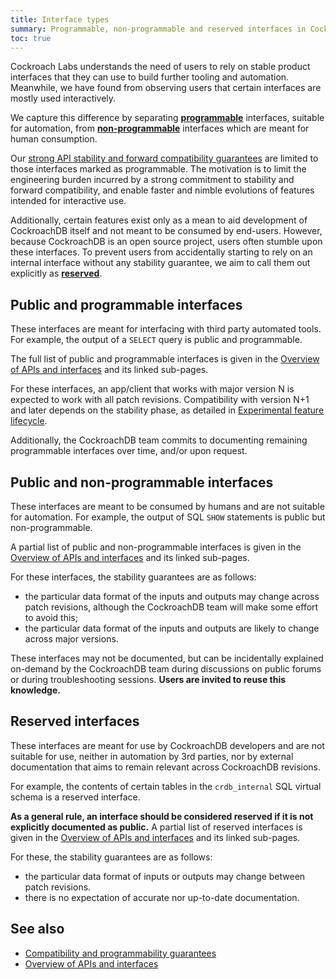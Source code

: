 ```yaml
---
title: Interface types
summary: Programmable, non-programmable and reserved interfaces in CockroachDB.
toc: true
---
```


Cockroach Labs understands the need of users to rely on stable product
interfaces that they can use to build further tooling and automation.
Meanwhile, we have found from observing users that certain interfaces
are mostly used interactively.

We capture this difference by separating
[**programmable**](#public-and-programmable-interfaces) interfaces,
suitable for automation, from
[**non-programmable**](#public-and-non-programmable-interfaces)
interfaces which are meant for human consumption.

Our [strong API stability and forward compatibility
guarantees](compatibility-and-programmability-guarantees.html) are
limited to those interfaces marked as programmable. The motivation is
to limit the engineering burden incurred by a strong commitment to
stability and forward compatibility, and enable faster and nimble
evolutions of features intended for interactive use.

Additionally, certain features exist only as a mean to aid
development of CockroachDB itself and not meant to be consumed by
end-users. However, because CockroachDB is an open source project, users
often stumble upon these interfaces. To prevent users from accidentally
starting to rely on an internal interface without any stability
guarantee, we aim to call them out explicitly as [**reserved**](#reserved-interfaces).

## Public and programmable interfaces

These interfaces are meant for interfacing with third party automated
tools. For example, the output of a `SELECT` query is public and
programmable.

The full list of public and programmable interfaces is given in the
[Overview of APIs and
interfaces](overview-of-apis-and-interfaces.html) and its linked sub-pages.

For these interfaces, an app/client that works with major version N is
expected to work with all patch revisions. Compatibility with version
N+1 and later depends on the stability phase, as detailed in
[Experimental feature lifecycle](experimental-feature-lifecycle.html).

Additionally, the CockroachDB team commits to documenting remaining
programmable interfaces over time, and/or upon request.

## Public and non-programmable interfaces

These interfaces are meant to be consumed by humans and are not
suitable for automation. For example, the output of SQL `SHOW`
statements is public but non-programmable.

A partial list of public and non-programmable interfaces is given in the
[Overview of APIs and
interfaces](overview-of-apis-and-interfaces.html) and its linked sub-pages.

For these interfaces, the stability guarantees are as follows:

- the particular data format of the inputs and outputs may change across patch
  revisions, although the CockroachDB team will make some effort to avoid this;
- the particular data format of the inputs and outputs are likely to change
  across major versions.

These interfaces may not be documented, but can be incidentally
explained on-demand by the CockroachDB team during discussions on
public forums or during troubleshooting sessions. **Users are invited
to reuse this knowledge.**

## Reserved interfaces

These interfaces are meant for use by CockroachDB developers and are
not suitable for use, neither in automation by 3rd parties, nor by
external documentation that aims to remain relevant across CockroachDB
revisions.

For example, the contents of certain tables in the
`crdb_internal` SQL virtual schema is a reserved interface.

**As a general rule, an interface should be considered reserved if it is
not explicitly documented as public.** A partial list of reserved
interfaces is given in the [Overview of APIs and
interfaces](overview-of-apis-and-interfaces.html) and its linked
sub-pages.

For these, the stability guarantees are as follows:

- the particular data format of inputs or outputs may change between
  patch revisions.
- there is no expectation of accurate nor up-to-date documentation.

## See also

- [Compatibility and programmability guarantees](compatibility-and-programmability-guarantees.html)
- [Overview of APIs and interfaces](overview-of-apis-and-interfaces.html)
